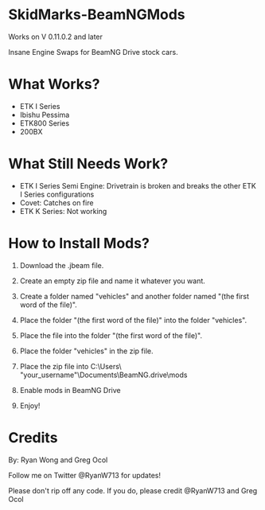 # SkidMarks-BeamNGMods 

Works on V 0.11.0.2 and later

Insane Engine Swaps for BeamNG Drive stock cars. 

# What Works?
- ETK I Series
- Ibishu Pessima
- ETK800 Series
- 200BX

# What Still Needs Work?
- ETK I Series Semi Engine: Drivetrain is broken and breaks the other ETK I Series configurations
- Covet: Catches on fire
- ETK K Series: Not working

# How to Install Mods?
1) Download the .jbeam file. 

2) Create an empty zip file and name it whatever you want.

3) Create a folder named "vehicles" and another folder named "(the first word of the file)".

4) Place the folder "(the first word of the file)" into the folder "vehicles".

5) Place the file into the folder "(the first word of the file)".

6) Place the folder "vehicles" in the zip file.

7) Place the zip file into C:\Users\ "your_username"\Documents\BeamNG.drive\mods

8) Enable mods in BeamNG Drive 

9) Enjoy!


# Credits
By: Ryan Wong and Greg Ocol

Follow me on Twitter @RyanW713 for updates!

Please don't rip off any code. If you do, please credit @RyanW713 and Greg Ocol
